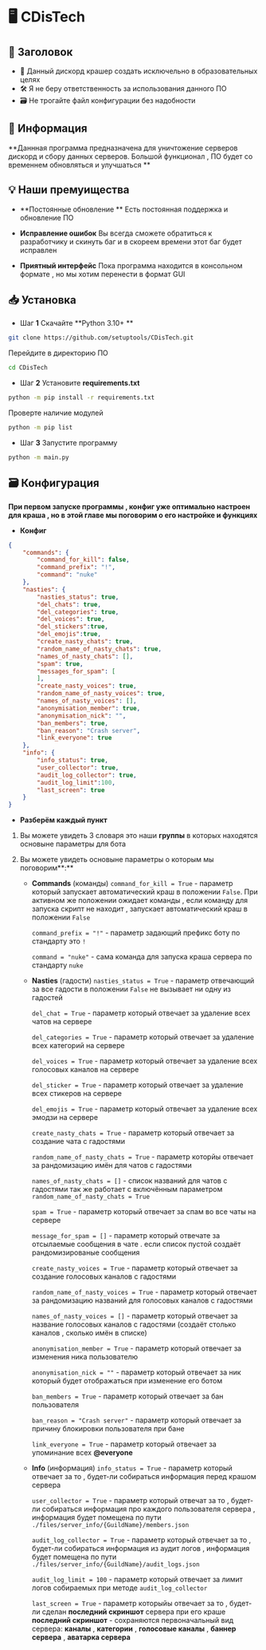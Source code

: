 # 🖥️  CDisTech

## 📌 Заголовок
  - 📖 Данный дискорд крашер создать исключельно в образовательных целях
  - 🛠️ Я не беру ответственность за использования данного ПО
  - 🗃️ Не трогайте файл конфигурации без надобности


## 🧾 Информация 
**Даннная программа предназначена для уничтожение серверов дискорд и сбору данных серверов. Большой функционал , ПО будет со временнем обновляться и улучшаться **


## 💡 Наши премуищества

- **Постоянные обновление **
Есть постоянная поддержка и обновление ПО

- **Исправление ошибок**
Вы всегда сможете обратиться к разработчику и скинуть баг и в скореем времени этот баг будет исправлен

- **Приятный интерфейс**
Пока программа находится в консольном формате , но мы хотим перенести в формат GUI 

## 📥 Установка
- Шаг **1**
Скачайте **Python 3.10+ ** 
```bash
git clone https://github.com/setuptools/CDisTech.git
```
Перейдите в директорию ПО
```bash
cd CDisTech
```

- Шаг **2**
Установите **requirements.txt**
```bash
python -m pip install -r requirements.txt
```
Проверте наличие модулей
```bash
python -m pip list
```
- Шаг **3**
Запустите программу
```bash
python -m main.py
```

## 🗃️ Конфигурация
**При первом запуске программы , конфиг уже оптимально настроен для краша , но в этой главе мы поговорим о его настройке и функциях**

- **Конфиг**
```json
{
    "commands": {
        "command_for_kill": false,
        "command_prefix": "!",
        "command": "nuke"
    },
    "nasties": {
        "nasties_status": true,
        "del_chats": true,
        "del_categories": true,
        "del_voices": true,
        "del_stickers":true,
        "del_emojis":true,
        "create_nasty_chats": true,
        "random_name_of_nasty_chats": true,
        "names_of_nasty_chats": [],
        "spam": true,
        "messages_for_spam": [
        ],
        "create_nasty_voices": true,
        "random_name_of_nasty_voices": true,
        "names_of_nasty_voices": [],
        "anonymisation_member": true,
        "anonymisation_nick": "",
        "ban_members": true,
        "ban_reason": "Crash server",
        "link_everyone": true
    },
    "info": {
        "info_status": true,
        "user_collector": true,
        "audit_log_collector": true,
        "audit_log_limit":100,
        "last_screen": true
    }
}
```
- **Разберём каждый пункт**

1. Вы можете увидеть 3 словаря это наши **группы** в которых находятся основыне параметры для бота

2.  Вы можете увидеть основыне параметры о которым мы поговорим**:**
	- **Commands** (команды)
	 `command_for_kill = True` - параметр который запускает автоматический краш в положении `False`. При активном же положении ожидает команды , если команду для запуска скрипт не находит , запускает автоматический краш в положении `False`

		`command_prefix = "!"` - параметр задающий префикс боту по стандарту это `!`

		`command = "nuke"` - сама команда для запуска краша сервера по стандарту `nuke`

	- **Nasties** (гадости)
	`nasties_status = True` - параметр отвечающий за все гадости в положении `False` не вызывает ни одну из гадостей

		`del_chat = True` - параметр который отвечает за удаление всех чатов на сервере

		`del_categories = True` - параметр который отвечает за удаление всех категорий на сервере

		`del_voices = True` - параметр который отвечает за удаление всех голосовых каналов на сервере

		`del_sticker = True` - параметр который отвечает за удаление всех стикеров на сервере

		`del_emojis = True` - параметр который отвечает за удаление всех эмодзи на сервере

		`create_nasty_chats = True` - параметр который отвечает за создание чата с гадостями 

		`random_name_of_nasty_chats = True` - параметр которйы отвечает за рандомизацию имён для чатов с гадостями

		`names_of_nasty_chats = []` - список названий для чатов с гадостями так же работает с включённым параметром `random_name_of_nasty_chats = True`

		`spam = True` - параметр который отвечает за спам во все чаты на сервере

		`message_for_spam = []` - параметр который отвечате за отсылаемые сообщения в чате .  если список пустой создаёт рандомизированые сообщения

		`create_nasty_voices = True` - параметр который отвечает за создание голосовых каналов с гадостями

		`random_name_of_nasty_voices = True` - параметр который отвечает за рандомизацию названий для голосовых каналов с гадостями

		`names_of_nasty_voices = []` - параметр который отвечает за название голосовых каналов с гадостями (создаёт столько каналов , сколько имён в списке)

		`anonymisation_member = True` - параметр который отвечает за изменения ника пользователю 

		`anonymisation_nick = ""` - параметр который отвечает за ник который будет отображаться при изменение его ботом

		`ban_members = True` - параметр который отвечает за бан пользователя

		`ban_reason = "Crash server"` - параметр который отвечает за причину блокировки пользователя при бане

		`link_everyone = True` - параметр который отвечает за упоминание всех **@everyone**

	- **Info** (информация)
		`info_status = True` - параметр который отвечает за то , будет-ли собираться информация перед крашом сервера

		`user_collector = True` - параметр который отвечат за то , будет-ли собираться информация про каждого пользователя сервера , информация будет помещена по пути `./files/server_info/{GuildName}/members.json`

		`audit_log_collector = True` -  параметр который отвечает за то , будет-ли собираться информация из аудит логов , информация будет помещена по пути `./files/server_info/{GuildName}/audit_logs.json`

		`audit_log_limit = 100` - параметр который отвечает за лимит логов собираемых при методе `audit_log_collector`

		`last_screen = True` - параметр которыйы отвечает за то , будет-ли сделан **последний скриншот** сервера при его краше
**последний скриншот** - сохраняются первоначальный вид сервера: **каналы** , **категории** , **голосовые каналы** , **баннер сервера** , **аватарка сервера**
